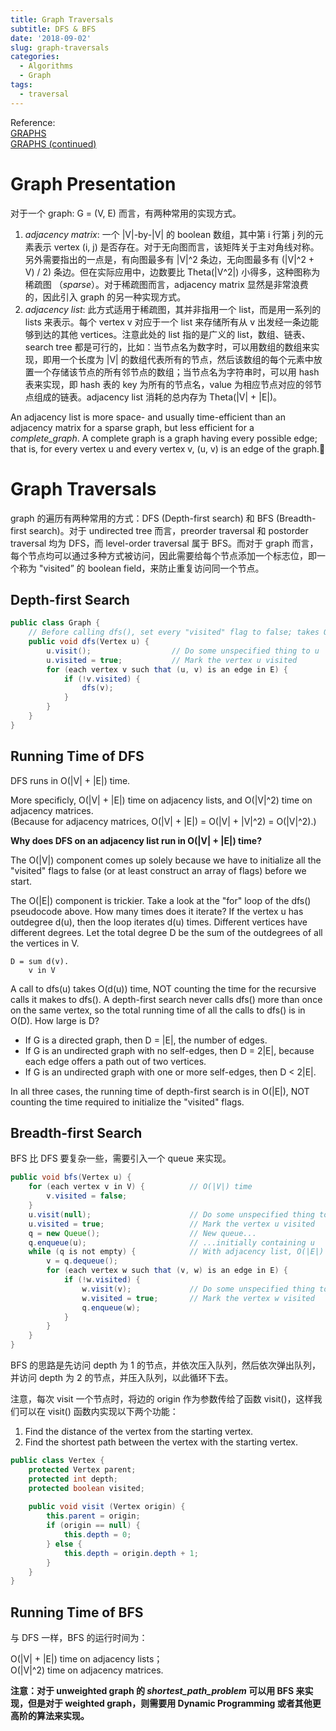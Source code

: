 ```yaml
---
title: Graph Traversals
subtitle: DFS & BFS
date: '2018-09-02'
slug: graph-traversals
categories:
  - Algorithms
  - Graph
tags:
  - traversal
---
```


Reference:  
[GRAPHS](https://people.eecs.berkeley.edu/~jrs/61b/lec/28)  
[GRAPHS (continued)](https://people.eecs.berkeley.edu/~jrs/61b/lec/29)

# Graph Presentation
对于一个 graph: G = (V, E) 而言，有两种常用的实现方式。

1. _adjacency_ _matrix_: 一个 |V|-by-|V| 的 boolean 数组，其中第 i 行第 j 列的元素表示 vertex (i, j) 是否存在。对于无向图而言，该矩阵关于主对角线对称。另外需要指出的一点是，有向图最多有 |V|^2 条边，无向图最多有 (|V|^2 + V) / 2) 条边。但在实际应用中，边数要比 Theta(|V^2|) 小得多，这种图称为稀疏图 （_sparse_）。对于稀疏图而言，adjacency matrix 显然是非常浪费的，因此引入 graph 的另一种实现方式。
2. _adjacency_ _list_: 此方式适用于稀疏图，其并非指用一个 list，而是用一系列的 lists 来表示。每个 vertex v 对应于一个 list 来存储所有从 v 出发经一条边能够到达的其他 vertices。注意此处的 list 指的是广义的 list，数组、链表、search tree 都是可行的，比如：当节点名为数字时，可以用数组的数组来实现，即用一个长度为 |V| 的数组代表所有的节点，然后该数组的每个元素中放置一个存储该节点的所有邻节点的数组；当节点名为字符串时，可以用 hash 表来实现，即 hash 表的 key 为所有的节点名，value 为相应节点对应的邻节点组成的链表。adjacency list 消耗的总内存为 Theta(|V| + |E|)。

An adjacency list is more space- and usually time-efficient than an adjacency matrix for a sparse graph, but less efficient for a _complete_graph_.  A complete graph is a graph having every possible edge; that is, for every vertex u and every vertex v, (u, v) is an edge of the graph.
# Graph Traversals
graph 的遍历有两种常用的方式：DFS (Depth-first search) 和 BFS (Breadth-first search)。对于 undirected tree 而言，preorder traversal 和 postorder traversal 均为 DFS，而 level-order traversal 属于 BFS。而对于 graph 而言，每个节点均可以通过多种方式被访问，因此需要给每个节点添加一个标志位，即一个称为 "visited” 的 boolean field，来防止重复访问同一个节点。

## Depth-first Search

```java
public class Graph {
    // Before calling dfs(), set every "visited" flag to false; takes O(|V|) time
    public void dfs(Vertex u) {
        u.visit();                  // Do some unspecified thing to u
        u.visited = true;           // Mark the vertex u visited
        for (each vertex v such that (u, v) is an edge in E) {
            if (!v.visited) {
                dfs(v);
            }
        }
    }
}
```

## Running Time of DFS
DFS runs in O(|V| + |E|) time.

More specificly, O(|V| + |E|) time on adjacency lists, and O(|V|^2) time on adjacency matrices.   
(Because for adjacency matrices, O(|V| + |E|) = O(|V| + |V|^2) = O(|V|^2).)

**Why does DFS on an adjacency list run in O(|V| + |E|) time?**

The O(|V|) component comes up solely because we have to initialize all the
"visited" flags to false (or at least construct an array of flags) before we start.

The O(|E|) component is trickier.  Take a look at the "for" loop of the dfs() pseudocode above.  How many times does it iterate?  If the vertex u has outdegree d(u), then the loop iterates d(u) times.  Different vertices have different degrees.  Let the total degree D be the sum of the outdegrees of all the vertices in V.

    D = sum d(v).
        v in V

A call to dfs(u) takes O(d(u)) time, NOT counting the time for the recursive calls it makes to dfs().  A depth-first search never calls dfs() more than once on the same vertex, so the total running time of all the calls to dfs() is in O(D).  How large is D?

- If G is a directed graph, then D = |E|, the number of edges.
- If G is an undirected graph with no self-edges, then D = 2|E|, because each edge offers a path out of two vertices.
- If G is an undirected graph with one or more self-edges, then D < 2|E|.

In all three cases, the running time of depth-first search is in O(|E|), NOT
counting the time required to initialize the "visited" flags.

## Breadth-first Search
BFS 比 DFS 要复杂一些，需要引入一个 queue 来实现。

```java
public void bfs(Vertex u) {
    for (each vertex v in V) {          // O(|V|) time
        v.visited = false;
    }
    u.visit(null);                      // Do some unspecified thing to u
    u.visited = true;                   // Mark the vertex u visited
    q = new Queue();                    // New queue...
    q.enqueue(u);                       // ...initially containing u
    while (q is not empty) {            // With adjacency list, O(|E|) time
        v = q.dequeue();
        for (each vertex w such that (v, w) is an edge in E) {
            if (!w.visited) {
                w.visit(v);             // Do some unspecified thing to w
                w.visited = true;       // Mark the vertex w visited
                q.enqueue(w);
            }
        }
    }
}
```
BFS 的思路是先访问 depth 为 1 的节点，并依次压入队列，然后依次弹出队列，并访问 depth 为 2 的节点，并压入队列，以此循环下去。

注意，每次 visit 一个节点时，将边的 origin 作为参数传给了函数 visit()，这样我们可以在 visit() 函数内实现以下两个功能：

1. Find the distance of the vertex from the starting vertex.
2. Find the shortest path between the vertex with the starting vertex.

```java
public class Vertex {
    protected Vertex parent;
    protected int depth;
    protected boolean visited;
    
    public void visit (Vertex origin) {
        this.parent = origin;
        if (origin == null) {
            this.depth = 0;
        } else {
            this.depth = origin.depth + 1;
        }
    }
}
```

## Running Time of BFS
与 DFS 一样，BFS 的运行时间为：

O(|V| + |E|) time on adjacency lists；  
O(|V|^2) time on adjacency matrices.

**注意：对于 unweighted graph 的 _shortest_path_problem_ 可以用 BFS 来实现，但是对于 weighted graph，则需要用 Dynamic Programming 或者其他更高阶的算法来实现。**